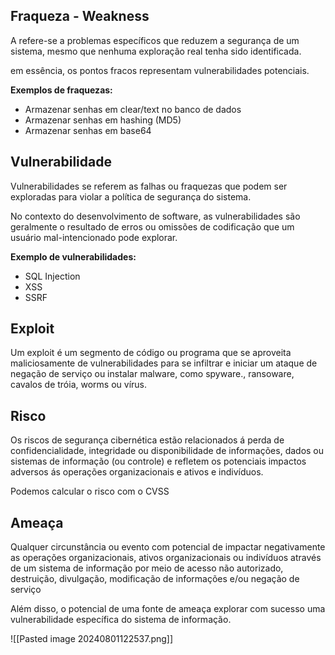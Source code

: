## Fraqueza - Weakness
A refere-se a problemas específicos que reduzem a segurança de um sistema, mesmo que nenhuma exploração real tenha sido identificada.

em essência, os pontos fracos representam vulnerabilidades potenciais.

**Exemplos de fraquezas:**
- Armazenar senhas em clear/text no banco de dados
- Armazenar senhas em hashing (MD5)
- Armazenar senhas em base64

## Vulnerabilidade
Vulnerabilidades se referem as falhas ou fraquezas que podem ser exploradas para violar a política de segurança do sistema.

No contexto do desenvolvimento de software, as vulnerabilidades são geralmente o resultado de erros ou omissões de codificação que um usuário mal-intencionado pode explorar.

**Exemplo de vulnerabilidades:**
- SQL Injection
- XSS
- SSRF

## Exploit
Um exploit é um segmento de código ou programa que se aproveita maliciosamente de vulnerabilidades para se infiltrar e iniciar um ataque de negação de serviço ou instalar malware, como spyware., ransoware, cavalos de tróia, worms ou vírus.

## Risco
Os riscos de segurança cibernética estão relacionados á perda de confidencialidade, integridade ou disponibilidade de informações, dados ou sistemas de informação (ou controle) e refletem os potenciais impactos adversos ás operações organizacionais e ativos e indivíduos.

Podemos calcular o risco com o CVSS

## Ameaça
Qualquer circunstância ou evento com potencial de impactar negativamente as operações organizacionais, ativos organizacionais ou indivíduos através de um sistema de informação por meio de acesso não autorizado, destruição, divulgação, modificação de informações e/ou negação de serviço

Além disso, o potencial de uma fonte de ameaça explorar com sucesso uma vulnerabilidade específica do sistema de informação.


![[Pasted image 20240801122537.png]]


















































